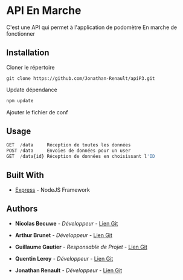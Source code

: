 # API En Marche

C'est une API qui permet à l'application de podomètre En marche de fonctionner

## Installation

Cloner le répertoire

```git
git clone https://github.com/Jonathan-Renault/apiP3.git
```

Update dépendance

```bash
npm update
```

Ajouter le fichier de conf

## Usage

```js
GET  /data     Réception de toutes les données
POST /data     Envoies de données pour un user
GET  /data{id} Réception de données en choisissant l'ID
```

## Built With

* [Express](https://expressjs.com/) - NodeJS Framework

## Authors

* **Nicolas Becuwe** - *Développeur* - [Lien Git](https://github.com/NikoFLK)

* **Arthur Brunet** - *Développeur* - [Lien Git](https://github.com/ArthurBrunet)

* **Guillaume Gautier** - *Responsable de Projet* - [Lien Git](https://github.com/gauthierguillaume)

* **Quentin Leroy** - *Développeur* - [Lien Git](https://github.com/LambdamanDEV)

* **Jonathan Renault** - *Développeur* - [Lien Git](https://github.com/Jonathan-Renault)


